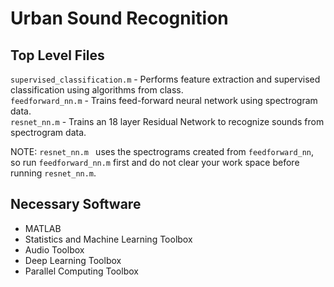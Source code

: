 # Urban Sound Recognition

## Top Level Files
`supervised_classification.m` - Performs feature extraction and supervised classification using algorithms from class.  
`feedforward_nn.m` - Trains feed-forward neural network using spectrogram data.  
`resnet_nn.m` - Trains an 18 layer Residual Network to recognize sounds from spectrogram data.  

NOTE: `resnet_nn.m ` uses the spectrograms created from `feedforward_nn`, so run `feedforward_nn.m` first and do not clear your work space before running `resnet_nn.m`.

## Necessary Software
+ MATLAB
+ Statistics and Machine Learning Toolbox
+ Audio Toolbox
+ Deep Learning Toolbox
+ Parallel Computing Toolbox



